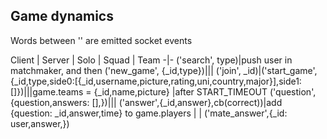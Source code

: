 ## Game dynamics

Words between '' are emitted socket events


Client | Server | Solo | Squad | Team
-|-
('search', type)|push user in matchmaker, and then ('new_game', {_id,type})|||
('join', _id)|('start_game', {_id,type,side0:[{_id,username,picture,rating,uni,country,major}],side1:[]})|||game.teams = {_id,name,picture}
|after START_TIMEOUT ('question',{question,answers: [],})|||
('answer',{_id,answer},cb(correct))|add {question: _id,answer,time} to game.players | | ('mate_answer',{_id: user,answer,})
